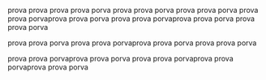 prova prova prova prova porva
prova prova porva
prova prova porva
prova prova porvaprova prova porva
prova prova porvaprova prova porva
prova prova porva

prova prova porva
prova prova porvaprova prova porva
prova prova porva


prova prova porvaprova prova porva
prova prova porvaprova prova porvaprova prova porva